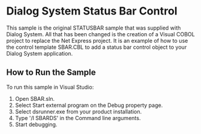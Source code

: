 # Dialog System Status Bar Control

This sample is the original STATUSBAR sample that was supplied with Dialog System.
All that has been changed is the creation of a Visual COBOL project to replace
the Net Express project. It is an example of how to use the 
control template SBAR.CBL to add a status bar control object to your
Dialog System application.

## How to Run the Sample

To run this sample in Visual Studio:

1. Open SBAR.sln.
2. Select Start external program on the Debug property page.
3. Select dsrunner.exe from your product installation.
4. Type '/l SBARDS' in the Command line arguments.
5. Start debugging.
